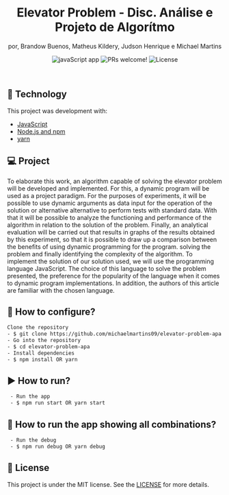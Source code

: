 <h1 align="center">
Elevator Problem - Disc. Análise e Projeto de Algorítmo
</h1>

<p align="center"> por, Brandow Buenos, Matheus Kildery, Judson Henrique e Michael Martins </p>

<p align="center">
  <row>
    <img src="https://badgen.net/badge/types/javaScript/blue?icon=flutter" alt="javaScript app"/>
    <img src="https://img.shields.io/static/v1?label=PRs&message=welcome&color=blue" alt="PRs welcome!" />
    <img alt="License" src="https://img.shields.io/static/v1?label=license&message=MIT&color=blue">
  </row>
</p>

<br>


## 🚀 Technology

This project was development with:

- [JavaScript](https://www.javascript.com/)
- [Node.js and npm](https://docs.npmjs.com/downloading-and-installing-node-js-and-npm)
- [yarn](https://classic.yarnpkg.com/en/docs/install)





## 💻 Project

To elaborate this work, an algorithm capable of solving the elevator problem will be developed and implemented. 
For this, a dynamic program  will be used as a project paradigm. For the purposes of experiments, 
it will be possible to use dynamic arguments as data input for the operation of the solution or alternative alternative 
to perform tests with standard data. With that it will be possible to analyze the functioning and performance of the algorithm 
in relation to the solution of the problem. Finally, an analytical evaluation will be carried out that results in graphs of the results 
obtained by this experiment, so that it is possible to draw up a comparison between the benefits of using dynamic programming for the program. 
solving the problem and finally identifying the complexity of the algorithm. To implement the solution of our solution used, we will use the programming 
language JavaScript. The choice of this language to solve the problem presented, the preference for the popularity of the language when it comes to dynamic 
program implementations. In addition, the authors of this article are familiar with the chosen language.


## 🤔 How to configure?

 ```sh
 Clone the repository
 - $ git clone https://github.com/michaelmartins09/elevator-problem-apa.git
 - Go into the repository
 - $ cd elevator-problem-apa
 - Install dependencies
 - $ npm install OR yarn 
 ```
 
## ▶️ How to run?
 ```sh
  - Run the app 
  - $ npm run start OR yarn start
   ```

  
## 🧪 How to run the app showing all combinations?
 ```sh
  - Run the debug
  - $ npm run debug OR yarn debug
   ```


## :memo: License

This project is under the MIT license. See the [LICENSE](LICENSE.md) for more details.

